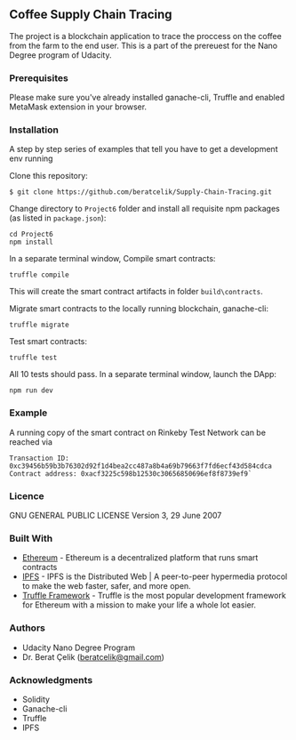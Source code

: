 ## Coffee Supply Chain Tracing

The project is a blockchain application to trace the proccess on the coffee from the farm to the end user. This is a part of the prereuest for the Nano Degree program of Udacity.

### Prerequisites

Please make sure you've already installed ganache-cli, Truffle and enabled MetaMask extension in your browser.


### Installation

A step by step series of examples that tell you have to get a development env running

Clone this repository:

```
$ git clone https://github.com/beratcelik/Supply-Chain-Tracing.git
```

Change directory to ```Project6``` folder and install all requisite npm packages (as listed in ```package.json```):

```
cd Project6
npm install
```
In a separate terminal window, Compile smart contracts:

```
truffle compile
```

This will create the smart contract artifacts in folder ```build\contracts```.

Migrate smart contracts to the locally running blockchain, ganache-cli:

```
truffle migrate
```

Test smart contracts:

```
truffle test
```

All 10 tests should pass.
In a separate terminal window, launch the DApp:

```
npm run dev
```
### Example
A running copy of the smart contract on Rinkeby Test Network can be reached via
```
Transaction ID: 0xc39456b59b3b76302d92f1d4bea2cc487a8b4a69b79663f7fd6ecf43d584cdca
Contract address: 0xacf3225c598b12530c30656850696ef8f8739ef9`
```

### Licence
GNU GENERAL PUBLIC LICENSE
Version 3, 29 June 2007

### Built With

* [Ethereum](https://www.ethereum.org/) - Ethereum is a decentralized platform that runs smart contracts
* [IPFS](https://ipfs.io/) - IPFS is the Distributed Web | A peer-to-peer hypermedia protocol
  to make the web faster, safer, and more open.
* [Truffle Framework](http://truffleframework.com/) - Truffle is the most popular development framework for Ethereum with a mission to make your life a whole lot easier.


### Authors

* Udacity Nano Degree Program
* Dr. Berat Çelik (beratcelik@gmail.com)

### Acknowledgments

* Solidity
* Ganache-cli
* Truffle
* IPFS

